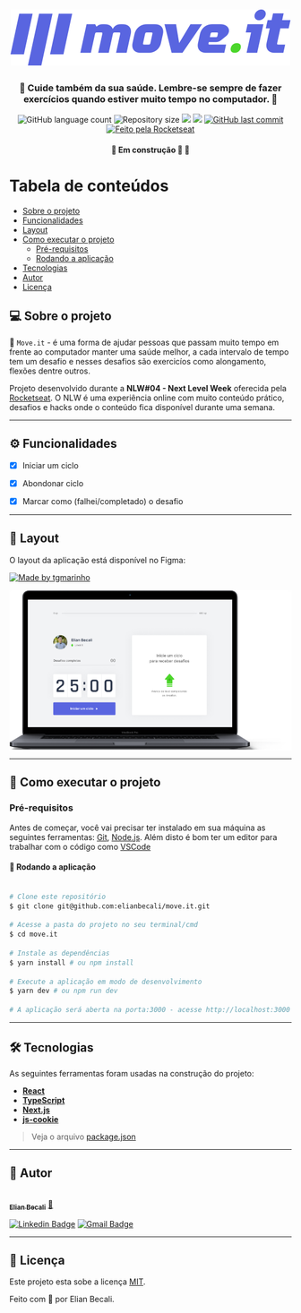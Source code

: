 
  

<h1 align="center">
			<img src="https://raw.githubusercontent.com/elianbecali/move.it/main/.vscode/Logo.svg" alt="Move.it logo" />
</h1>

<h3 align="center">
    💪 Cuide também da sua saúde. Lembre-se sempre de fazer exercícios quando estiver muito tempo no computador. 💜
</h3>

<p align="center">
  <img alt="GitHub language count" src="https://img.shields.io/github/languages/count/elianbecali/move.it?style=flat-square&&color=%2304D361" />

  <img alt="Repository size" src="https://img.shields.io/github/repo-size/elianbecali/move.it?style=flat-square" />
	
  <img src="https://img.shields.io/github/stars/elianbecali/move.it?style=flat-square" />
  
  <img src="https://img.shields.io/github/license/elianbecali/move.it?style=flat-square" />

  <a href="https://github.com/elianbecali/move.it/commits/main">
    <img alt="GitHub last commit" src="https://img.shields.io/github/last-commit/elianbecali/move.it?style=flat-square&">
  </a>

  <a href="https://rocketseat.com.br">
    <img alt="Feito pela Rocketseat" src="https://img.shields.io/badge/feito%20por-Elian%20Becali-%237519C1?style=flat-square&">
  </a>
  
 
</p>

<h4 align="center">
	🚧   Em construção 🚀 🚧
</h4>

Tabela de conteúdos
=================
<!--ts-->
   * [Sobre o projeto](#-sobre-o-projeto)
   * [Funcionalidades](#%EF%B8%8F-funcionalidades)
   * [Layout](#-layout)
   * [Como executar o projeto](#-como-executar-o-projeto)
     * [Pré-requisitos](#pré-requisitos)
     * [Rodando a aplicação](#-rodando-a-aplicação)
   * [Tecnologias](#-tecnologias)
   * [Autor](#-autor)
   * [Licença](#-licença)
<!--te-->


## 💻 Sobre o projeto

💪 `Move.it` - é uma forma de ajudar pessoas que passam muito tempo em frente ao computador manter uma saúde melhor, a cada intervalo de tempo tem um desafio e nesses desafios são exercicíos como alongamento, flexões dentre outros.


Projeto desenvolvido durante a **NLW#04 - Next Level Week** oferecida pela [Rocketseat](https://rocketseat.com.br/).
O NLW é uma experiência online com muito conteúdo prático, desafios e hacks onde o conteúdo fica disponível durante uma semana.

---

## ⚙️ Funcionalidades

- [x] Iniciar um ciclo
- [x] Abondonar ciclo
- [x] Marcar como (falhei/completado) o desafio


---

## 🎨 Layout

O layout da aplicação está disponível no Figma:

<a href="https://www.figma.com/file/fZfG5BR03uVpUQynu1bQKp/Move.it-1.0/duplicate">
  <img alt="Made by tgmarinho" src="https://img.shields.io/badge/Acessar%20Layout%20-Figma-%2304D361?style=flat-square">
</a>

<p align="center" style="display: flex; align-items: flex-start; justify-content: center;">
  <img alt="NextLevelWeek" title="#NextLevelWeek" src="https://github.com/elianbecali/move.it/blob/main/.vscode/Macbook-Pro.png?raw=true" />
</p>

---

## 🚀 Como executar o projeto

### Pré-requisitos

Antes de começar, você vai precisar ter instalado em sua máquina as seguintes ferramentas:
[Git](https://git-scm.com), [Node.js](https://nodejs.org/en/). 
Além disto é bom ter um editor para trabalhar com o código como [VSCode](https://code.visualstudio.com/)




#### 🧭 Rodando a aplicação

```bash

# Clone este repositório
$ git clone git@github.com:elianbecali/move.it.git

# Acesse a pasta do projeto no seu terminal/cmd
$ cd move.it

# Instale as dependências
$ yarn install # ou npm install

# Execute a aplicação em modo de desenvolvimento
$ yarn dev # ou npm run dev

# A aplicação será aberta na porta:3000 - acesse http://localhost:3000

```

---

## 🛠 Tecnologias

As seguintes ferramentas foram usadas na construção do projeto:

-   **[React](https://reactjs.org/)** 
-   **[TypeScript](https://www.typescriptlang.org/)**
-   **[Next.js](https://nextjs.org/)**
-   **[js-cookie](https://github.com/js-cookie/js-cookie/)**

> Veja o arquivo  [package.json](https://github.com/elianbecali/move.it/blob/main/package.json)

---

## 🦸 Autor

<a href="https://app.rocketseat.com.br/me/elian-carlos-becali-aguiar-1567032394">
 <img style="border-radius: 50%;" src="https://avatars.githubusercontent.com/u/54561377?v=4" width="100px;" alt=""/>
 <br />
 <sub><b>Elian Becali</b></sub></a> <a href="https://app.rocketseat.com.br/me/elian-carlos-becali-aguiar-1567032394" title="Rocketseat">🚀</a>
 <br />

[![Linkedin Badge](https://img.shields.io/badge/-Elian%20Becali-blue?style=flat-square&logo=Linkedin&logoColor=white&link=https://www.linkedin.com/in/elianbecali/)](https://www.linkedin.com/in/elianbecali/) 
[![Gmail Badge](https://img.shields.io/badge/-elianbecaliaguiar@gmail.com-c14438?style=flat-square&logo=Gmail&logoColor=white&link=mailto:elianbecaliaguiar@gmail.com)](mailto:elianbecaliaguiar@gmail.com)

---

## 📝 Licença

Este projeto esta sobe a licença [MIT](./LICENSE).

Feito com 💜 por Elian Becali.

